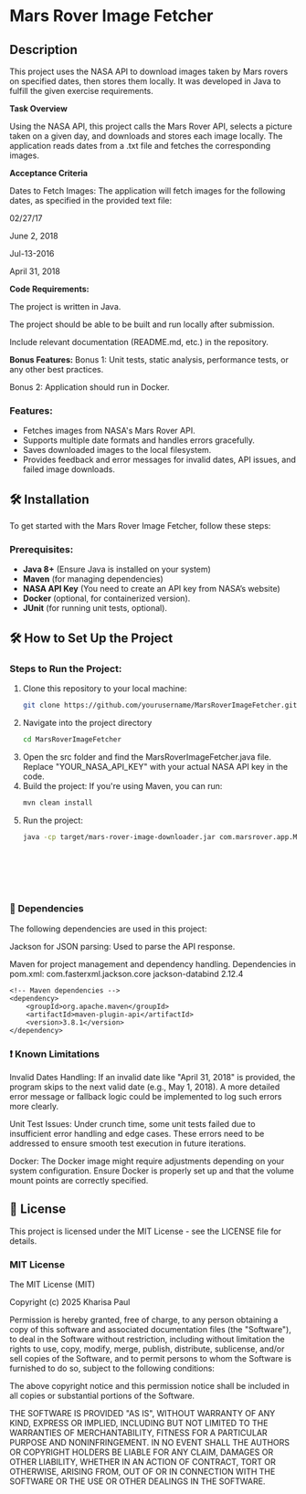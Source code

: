 # Mars Rover Image Fetcher

## Description
This project uses the NASA API to download images taken by Mars rovers on specified dates, then stores them locally. It was developed in Java to fulfill the given exercise requirements.

**Task Overview**

Using the NASA API, this project calls the Mars Rover API, selects a picture taken on a given day, and downloads and stores each image locally. The application reads dates from a .txt file and fetches the corresponding images.

**Acceptance Criteria**

Dates to Fetch Images: The application will fetch images for the following dates, as specified in the provided text file:

02/27/17

June 2, 2018

Jul-13-2016

April 31, 2018

**Code Requirements:**

The project is written in Java.

The project should be able to be built and run locally after submission.

Include relevant documentation (README.md, etc.) in the repository.

**Bonus Features:**
Bonus 1: Unit tests, static analysis, performance tests, or any other best practices.

Bonus 2: Application should run in Docker.

### Features:
- Fetches images from NASA's Mars Rover API.
- Supports multiple date formats and handles errors gracefully.
- Saves downloaded images to the local filesystem.
- Provides feedback and error messages for invalid dates, API issues, and failed image downloads.

## 🛠️ Installation

To get started with the Mars Rover Image Fetcher, follow these steps:

### Prerequisites:

- **Java 8+** (Ensure Java is installed on your system)
- **Maven** (for managing dependencies)
- **NASA API Key** (You need to create an API key from NASA’s website)
- **Docker** (optional, for containerized version).
- **JUnit** (for running unit tests, optional).



## 🛠️ How to Set Up the Project

### Steps to Run the Project:

1. Clone this repository to your local machine:
   ```bash
   git clone https://github.com/yourusername/MarsRoverImageFetcher.git

2. Navigate into the project directory
   ```bash
   cd MarsRoverImageFetcher
3. Open the src folder and find the MarsRoverImageFetcher.java file. Replace "YOUR_NASA_API_KEY" with your actual NASA API key in the code.
4. Build the project: If you're using Maven, you can run:
   ```bash
   mvn clean install
5. Run the project:
   ```bash
   java -cp target/mars-rover-image-downloader.jar com.marsrover.app.MarsRoverImageFetcher





    

### 🧩 Dependencies

The following dependencies are used in this project:

Jackson for JSON parsing: Used to parse the API response.

Maven for project management and dependency handling.
Dependencies in pom.xml:
<dependencies>
    <!-- Jackson for JSON parsing -->
    <dependency>
        <groupId>com.fasterxml.jackson.core</groupId>
        <artifactId>jackson-databind</artifactId>
        <version>2.12.4</version>
    </dependency>

    <!-- Maven dependencies -->
    <dependency>
        <groupId>org.apache.maven</groupId>
        <artifactId>maven-plugin-api</artifactId>
        <version>3.8.1</version>
    </dependency>
</dependencies>


### ❗ Known Limitations

Invalid Dates Handling: If an invalid date like "April 31, 2018" is provided, the program skips to the next valid date (e.g., May 1, 2018). A more detailed error message or fallback logic could be implemented to log such errors more clearly.

Unit Test Issues: Under crunch time, some unit tests failed due to insufficient error handling and edge cases. These errors need to be addressed to ensure smooth test execution in future iterations.

Docker: The Docker image might require adjustments depending on your system configuration. Ensure Docker is properly set up and that the volume mount points are correctly specified.



## 📝 License

This project is licensed under the MIT License - see the LICENSE file for details.

### MIT License

The MIT License (MIT)

Copyright (c) 2025 Kharisa Paul

Permission is hereby granted, free of charge, to any person obtaining a copy
of this software and associated documentation files (the "Software"), to deal
in the Software without restriction, including without limitation the rights
to use, copy, modify, merge, publish, distribute, sublicense, and/or sell
copies of the Software, and to permit persons to whom the Software is
furnished to do so, subject to the following conditions:

The above copyright notice and this permission notice shall be included in all
copies or substantial portions of the Software.

THE SOFTWARE IS PROVIDED "AS IS", WITHOUT WARRANTY OF ANY KIND, EXPRESS OR
IMPLIED, INCLUDING BUT NOT LIMITED TO THE WARRANTIES OF MERCHANTABILITY,
FITNESS FOR A PARTICULAR PURPOSE AND NONINFRINGEMENT. IN NO EVENT SHALL THE
AUTHORS OR COPYRIGHT HOLDERS BE LIABLE FOR ANY CLAIM, DAMAGES OR OTHER
LIABILITY, WHETHER IN AN ACTION OF CONTRACT, TORT OR OTHERWISE, ARISING FROM,
OUT OF OR IN CONNECTION WITH THE SOFTWARE OR THE USE OR OTHER DEALINGS IN THE
SOFTWARE.

